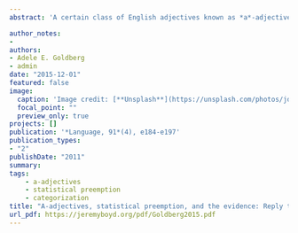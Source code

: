 ```yaml
---
abstract: 'A certain class of English adjectives known as *a*-adjectives resist appearing attributively as prenominal modifiers (e.g. ??*the afraid boy*, ??*the asleep man*). Boyd & Goldberg 2011 had offered experimental evidence suggesting that the dispreference is learnable on the basis of categorization and statistical preemption: repeatedly witnessing predicative formulations in contexts in which the attributive form would otherwise be appropriate. The present reply addresses Yang’s (2015) counterproposal for how *a*-adjectives are learned and his instructive critique of statistical preemption. The counterproposal is that children receive evidence that *a*-adjectives behave like locative particles in occurring with certain adverbs such as *far* and *right*. However, in an analysis of the 450-million-word COCA corpus, the suggested adverbial evidence is virtually nonexistent (e.g. * *far alive*, * *straight afraid*). In fact, these adverbs occur much more frequently with typical adjectives (e.g. *far greater*, *straight alphabetical*). Furthermore, relating *a*-adjectives to locative particles does not provide evidence of the restriction, because locative particles themselves can appear as prenominal modifiers (*the down payment*, *the outside world*). The critique of statistical preemption is based on a 4.3-million-word corpus analysis of child-directed speech that suggests that children cannot amass the requisite evidence before they are three years old. While we clarify which sorts of data are relevant to statistical preemption, we concur that the required data is relatively sparsely represented in the input. In fact, recent evidence suggests that children are not actually cognizant of the restriction until they are roughly ten years old, an indication that input of an order of magnitude more than 4.3 million words may be required. We conclude that a combination of categorization and statistical preemption is consistent with the available evidence of how the restriction on *a*-adjectives is learned.'

author_notes:
-
authors:
- Adele E. Goldberg
- admin
date: "2015-12-01"
featured: false
image:
  caption: 'Image credit: [**Unsplash**](https://unsplash.com/photos/jdD8gXaTZsc)'
  focal_point: ""
  preview_only: true
projects: []
publication: '*Language, 91*(4), e184-e197'
publication_types:
- "2"
publishDate: "2011"
summary: 
tags:
    - a-adjectives
    - statistical preemption
    - categorization
title: "A-adjectives, statistical preemption, and the evidence: Reply to Yang (2015)"
url_pdf: https://jeremyboyd.org/pdf/Goldberg2015.pdf
---
```

